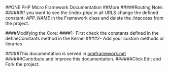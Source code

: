 ##ONE PHP Micro Framework Documentation
##More
#####Routing Note:
######If you want to see the  /index.php/ in all URLS change the defined constant: <i> APP_NAME</i> in the Framework class and delete the .htaccess from the project.

####Modifying the Core:
####1- First check the constants defined in  the defineConstants method in the Kernel
####2- Add your custom methods or libraries 

#####This documentation is served in [oneframework.net ](http://oneframework.net/docs/ "More documentation of the One Micro Framework")
######Contribute and improve this documentation.
######Click Edit and Fork the project.

